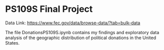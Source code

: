 # PS109S Final Project
Data Link: https://www.fec.gov/data/browse-data/?tab=bulk-data

The file DonationsPS109S.ipynb contains my findings and exploratory data analysis of the geographic distribution of political donations in the United States.

